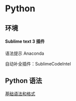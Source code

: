 # Python

## 环境

#### Sublime text 3  插件

语法提示 Anaconda

自动补全插件：SublimeCodeIntel

## Python 语法

[基础语法和格式](https://blog.csdn.net/zzq900503/article/details/80538346)